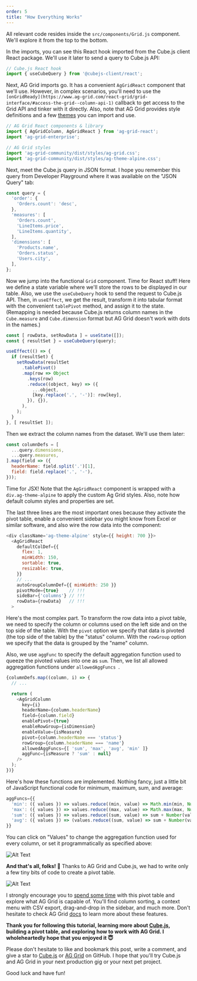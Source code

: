 ```yaml
---
order: 5
title: "How Everything Works"
---
```


All relevant code resides inside the `src/components/Grid.js` component. We'll explore it from the top to the bottom.

In the imports, you can see this React hook imported from the Cube.js client React package. We'll use it later to send a query to Cube.js API:

```js
// Cube.js React hook
import { useCubeQuery } from '@cubejs-client/react';
```

Next, AG Grid imports go. It has a convenient `AgGridReact` component that we'll use. However, in complex scenarios, you'll need to use the `[onGridReady](https://www.ag-grid.com/react-grid/grid-interface/#access-the-grid--column-api-1)` callback to get access to the Grid API and tinker with it directly. Also, note that AG Grid provides style definitions and a few [themes](https://www.ag-grid.com/react-grid/themes-provided/) you can import and use.

```js
// AG Grid React components & library
import { AgGridColumn, AgGridReact } from 'ag-grid-react';
import 'ag-grid-enterprise';

// AG Grid styles
import 'ag-grid-community/dist/styles/ag-grid.css';
import 'ag-grid-community/dist/styles/ag-theme-alpine.css';
```

Next, meet the Cube.js query in JSON format. I hope you remember this query from Developer Playground where it was available on the "JSON Query" tab:

```js
const query = {
  'order': {
    'Orders.count': 'desc',
  },
  'measures': [
    'Orders.count',
    'LineItems.price',
    'LineItems.quantity',
  ],
  'dimensions': [
    'Products.name',
    'Orders.status',
    'Users.city',
  ],
};
```

Now we jump into the functional `Grid` component. Time for React stuff! Here we define a state variable where we'll store the rows to be displayed in our table. Also, we use the `useCubeQuery` hook to send the request to Cube.js API. Then, in `useEffect`, we get the result, transform it into tabular format with the convenient `tablePivot` method, and assign it to the state. (Remapping is needed because Cube.js returns column names in the `Cube.measure` and `Cube.dimension` format but AG Grid doesn't work with dots in the names.)

```js
const [ rowData, setRowData ] = useState([]);
const { resultSet } = useCubeQuery(query);

useEffect(() => {
  if (resultSet) {
    setRowData(resultSet
      .tablePivot()
      .map(row => Object
        .keys(row)
        .reduce((object, key) => ({
          ...object,
          [key.replace('.', '-')]: row[key],
        }), {}),
      ),
    );
  }
}, [ resultSet ]);
```

Then we extract the column names from the dataset. We'll use them later:

```js
const columnDefs = [
  ...query.dimensions,
  ...query.measures,
].map(field => ({
  headerName: field.split('.')[1],
  field: field.replace('.', '-'),
}));
```

Time for JSX! Note that the `AgGridReact` component is wrapped with a `div.ag-theme-alpine` to apply the custom Ag Grid styles. Also, note how default column styles and properties are set.

The last three lines are the most important ones because they activate the pivot table, enable a convenient sidebar you might know from Excel or similar software, and also wire the row data into the component:

```js
<div className='ag-theme-alpine' style={{ height: 700 }}>
  <AgGridReact
    defaultColDef={{
      flex: 1,
      minWidth: 150,
      sortable: true,
      resizable: true,
    }}
    // ...
    autoGroupColumnDef={{ minWidth: 250 }}
    pivotMode={true}    // !!!
    sideBar={'columns'} // !!!
    rowData={rowData}   // !!!
  >
```

Here's the most complex part. To transform the row data into a pivot table, we need to specify the column or columns used on the left side and on the top side of the table. With the `pivot` option we specify that data is pivoted (the top side of the table) by the "status" column. With the `rowGroup` option we specify that the data is grouped by the "name" column.

Also, we use `aggFunc` to specify the default aggregation function used to queeze the pivoted values into one as `sum`. Then, we list all allowed aggregation functions under `allowedAggFuncs `.

```js
{columnDefs.map((column, i) => {
  // ...

  return (
    <AgGridColumn
      key={i}
      headerName={column.headerName}
      field={column.field}
      enablePivot={true}
      enableRowGroup={isDimension}
      enableValue={isMeasure}
      pivot={column.headerName === 'status'}
      rowGroup={column.headerName === 'name'}
      allowedAggFuncs={[ 'sum', 'max', 'avg', 'min' ]}
      aggFunc={isMeasure ? 'sum' : null}
    />
  );
})}
```

Here's how these functions are implemented. Nothing fancy, just a little bit of JavaScript functional code for minimum, maximum, sum, and average:

```js
aggFuncs={{
  'min': ({ values }) => values.reduce((min, value) => Math.min(min, Number(value)), 0),
  'max': ({ values }) => values.reduce((max, value) => Math.max(max, Number(value)), 0),
  'sum': ({ values }) => values.reduce((sum, value) => sum + Number(value), 0),
  'avg': ({ values }) => (values.reduce((sum, value) => sum + Number(value), 0) / values.length).toFixed(0),
}}
```

You can click on "Values" to change the aggregation function used for every column, or set it programmatically as specified above:

![Alt Text](https://dev-to-uploads.s3.amazonaws.com/uploads/articles/nz0lkw3h4qikgwtm363i.png)

**And that's all, folks! 🎉** Thanks to AG Grid and Cube.js, we had to write only a few tiny bits of code to create a pivot table.

![Alt Text](https://dev-to-uploads.s3.amazonaws.com/uploads/articles/pq0xxdnziks2copbfy3r.png)

I strongly encourage you to [spend some time](https://react-pivot-table-demo.cube.dev) with this pivot table and explore what AG Grid is capable of. You'll find column sorting, a context menu with CSV export, drag-and-drop in the sidebar, and much more. Don't hesitate to check AG Grid [docs](https://www.ag-grid.com/react-grid/) to learn more about these features.

**Thank you for following this tutorial, learning more about [Cube.js](https://cube.dev?utm_source=dev-to&utm_medium=post&utm_campaign=react-pivot-table), building a pivot table, and exploring how to work with AG Grid. I wholeheartedly hope that you enjoyed it 😇**

Please don't hesitate to like and bookmark this post, write a comment, and give a star to [Cube.js](https://github.com/cube-js/cube.js) or [AG Grid](https://github.com/ag-grid/ag-grid/) on GitHub. I hope that you'll try Cube.js and AG Grid in your next production gig or your next pet project.

Good luck and have fun!